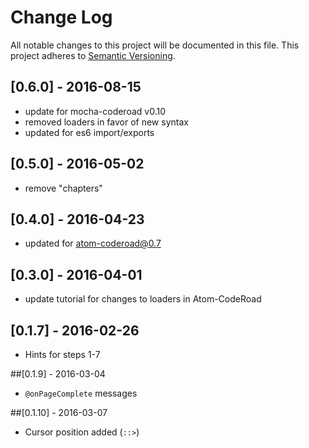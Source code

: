 # Change Log
All notable changes to this project will be documented in this file.
This project adheres to [Semantic Versioning](http://semver.org/).

## [0.6.0] - 2016-08-15
- update for mocha-coderoad v0.10
- removed loaders in favor of new syntax
- updated for es6 import/exports

## [0.5.0] - 2016-05-02
- remove "chapters"

## [0.4.0] - 2016-04-23
- updated for atom-coderoad@0.7

## [0.3.0] - 2016-04-01
- update tutorial for changes to loaders in Atom-CodeRoad

## [0.1.7] - 2016-02-26
- Hints for steps 1-7

##[0.1.9] - 2016-03-04
- `@onPageComplete` messages

##[0.1.10] - 2016-03-07
- Cursor position added (`::>`)
